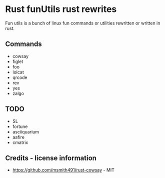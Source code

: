 # Rust funUtils rust rewrites

Fun utils is a bunch of linux fun commands or utilities rewritten or written in rust.

## Commands

- cowsay
- figlet
- foo
- lolcat
- qrcode
- rev
- yes
- zalgo

## TODO

- SL
- fortune
- asciiquarium
- aafire
- cmatrix

## Credits - license information

- https://github.com/msmith491/rust-cowsay - MIT
